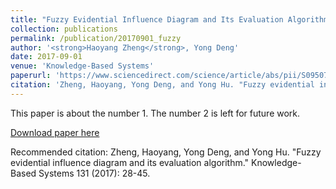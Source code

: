 ```yaml
---
title: "Fuzzy Evidential Influence Diagram and Its Evaluation Algorithm"
collection: publications
permalink: /publication/20170901_fuzzy
author: '<strong>Haoyang Zheng</strong>, Yong Deng'
date: 2017-09-01
venue: 'Knowledge-Based Systems'
paperurl: 'https://www.sciencedirect.com/science/article/abs/pii/S0950705117302484'
citation: 'Zheng, Haoyang, Yong Deng, and Yong Hu. "Fuzzy evidential influence diagram and its evaluation algorithm." Knowledge-Based Systems 131 (2017): 28-45.'
---
```

This paper is about the number 1. The number 2 is left for future work.

[Download paper here](https://www.sciencedirect.com/science/article/abs/pii/S0950705117302484)

Recommended citation: Zheng, Haoyang, Yong Deng, and Yong Hu. "Fuzzy evidential influence diagram and its evaluation algorithm." Knowledge-Based Systems 131 (2017): 28-45.
